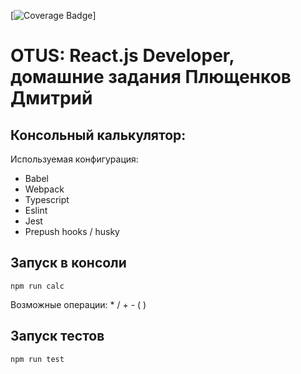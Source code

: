 [![Coverage Badge](https://img.shields.io/endpoint?url=https://gist.githubusercontent.com/dmitryplus/e13370a0549a5f5822726a971e5bab6f/raw/otus_react_dz__heads_main.json)]

# OTUS: React.js Developer, домашние задания Плющенков Дмитрий

## Консольный калькулятор:
Используемая конфигурация:
* Babel
* Webpack
* Typescript
* Eslint
* Jest
* Prepush hooks / husky

## Запуск в консоли

`npm run calc`

Возможные операции: * / + - ( )

## Запуск тестов

`npm run test`